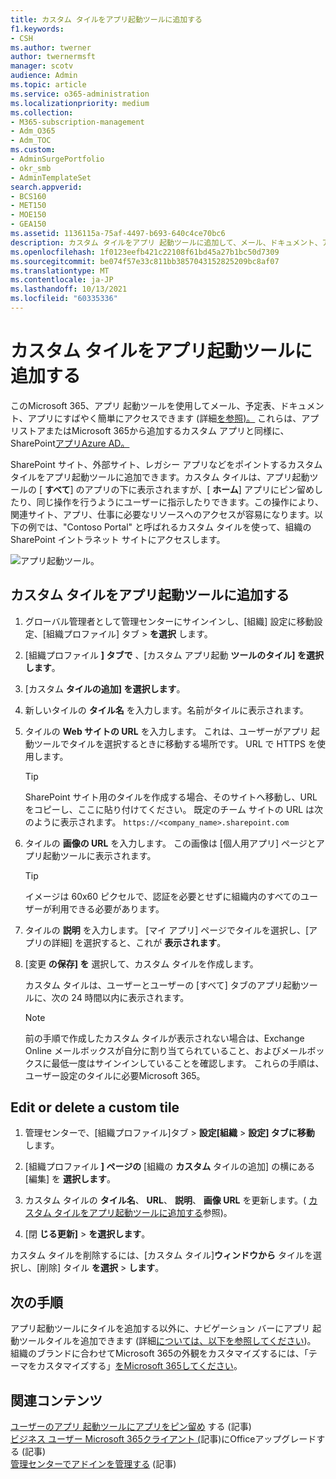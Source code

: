 ```yaml
---
title: カスタム タイルをアプリ起動ツールに追加する
f1.keywords:
- CSH
ms.author: twerner
author: twernermsft
manager: scotv
audience: Admin
ms.topic: article
ms.service: o365-administration
ms.localizationpriority: medium
ms.collection:
- M365-subscription-management
- Adm_O365
- Adm_TOC
ms.custom:
- AdminSurgePortfolio
- okr_smb
- AdminTemplateSet
search.appverid:
- BCS160
- MET150
- MOE150
- GEA150
ms.assetid: 1136115a-75af-4497-b693-640c4ce70bc6
description: カスタム タイルをアプリ 起動ツールに追加して、メール、ドキュメント、アプリ、SharePointサイト、外部サイト、その他のリソースへのクイック リンクを作成します。
ms.openlocfilehash: 1f0123eefb421c22108f61bd45a27b1bc50d7309
ms.sourcegitcommit: be074f57e33c811bb3857043152825209bc8af07
ms.translationtype: MT
ms.contentlocale: ja-JP
ms.lasthandoff: 10/13/2021
ms.locfileid: "60335336"
---
```

# <a name="add-custom-tiles-to-the-app-launcher"></a>カスタム タイルをアプリ起動ツールに追加する

このMicrosoft 365、アプリ 起動ツールを使用してメール、予定表、ドキュメント、アプリにすばやく簡単にアクセスできます (詳細[を参照)。](https://support.microsoft.com/office/79f12104-6fed-442f-96a0-eb089a3f476a) これらは、アプリストアまたはMicrosoft 365から追加するカスタム アプリと同様に、SharePoint[アプリ](https://support.microsoft.com/office/dd98e50e-d3db-4ecb-9bb7-82b189822d43)[Azure AD。](/previous-versions/office/office-365-api/)
  
SharePoint サイト、外部サイト、レガシー アプリなどをポイントするカスタム タイルをアプリ起動ツールに追加できます。カスタム タイルは、アプリ起動ツールの [ **すべて**] のアプリの下に表示されますが、[ **ホーム**] アプリにピン留めしたり、同じ操作を行うようにユーザーに指示したりできます。この操作により、関連サイト、アプリ、仕事に必要なリソースへのアクセスが容易になります。以下の例では、"Contoso Portal" と呼ばれるカスタム タイルを使って、組織の SharePoint イントラネット サイトにアクセスします。 
  
![アプリ起動ツール。](../../media/7acc06cc-ac7a-4c6e-8ea7-81570a5bdbab.png)
  
## <a name="add-a-custom-tile-to-the-app-launcher"></a>カスタム タイルをアプリ起動ツールに追加する

1. グローバル管理者として管理センターにサインインし、[組織] 設定に移動設定、[組織プロファイル] タブ  >  **を選択** します。
    
2. [組織プロファイル **] タブで** 、[カスタム アプリ起動 **ツールのタイル] を選択します**。
  
3. [カスタム **タイルの追加] を選択します**。 
  
4. 新しいタイルの **タイル名** を入力します。名前がタイルに表示されます。 
    
5. タイルの **Web サイトの URL** を入力します。 これは、ユーザーがアプリ 起動ツールでタイルを選択するときに移動する場所です。 URL で HTTPS を使用します。

    > [!TIP]
    > SharePoint サイト用のタイルを作成する場合、そのサイトへ移動し、URL をコピーし、ここに貼り付けてください。 既定のチーム サイトの URL は次のように表示されます。 `https://<company_name>.sharepoint.com` 
  
6. タイルの **画像の URL** を入力します。 この画像は [個人用アプリ] ページとアプリ起動ツールに表示されます。

    > [!TIP]
    > イメージは 60x60 ピクセルで、認証を必要とせずに組織内のすべてのユーザーが利用できる必要があります。

7. タイルの **説明** を入力します。 [マイ アプリ] ページでタイルを選択し、[アプリの詳細] を選択すると、これが **表示されます**。 
  
8. [変更 **の保存] を** 選択して、カスタム タイルを作成します。 
    
    カスタム タイルは、ユーザーとユーザーの [すべて] タブのアプリ起動ツールに、次の 24 時間以内に表示されます。 

    > [!NOTE]
    > 前の手順で作成したカスタム タイルが表示されない場合は、Exchange Online メールボックスが自分に割り当てられていること、およびメールボックスに最低一度はサインインしていることを確認します。 これらの手順は、ユーザー設定のタイルに必要Microsoft 365。 
  
## <a name="edit-or-delete-a-custom-tile"></a>Edit or delete a custom tile

1. 管理センターで、[組織プロファイル]タブ  >  **設定[組織**  >  **設定] タブに移動** します。
    
2. [組織プロファイル **] ページの** [組織の   **カスタム** タイルの追加] の横にある [編集] を **選択します**。

3. カスタム タイルの **タイル名**、 **URL**、 **説明**、 **画像 URL** を更新します。( [カスタム タイルをアプリ起動ツールに追加する](#add-a-custom-tile-to-the-app-launcher)参照)。
    
4. [閉 **じる更新]** \> **を選択します**。 
    
カスタム タイルを削除するには、[カスタム タイル]**ウィンドウから** タイルを選択し、[削除] タイル **を選択**  >  **します**。 
  
## <a name="next-steps"></a>次の手順

アプリ起動ツールにタイルを追加する以外に、ナビゲーション バーにアプリ 起動ツールタイルを追加できます (詳細[については、以下を参照してください](https://support.microsoft.com/office/eb34a21b-52fa-4fbf-a8d5-146132242985))。 組織のブランドに合わせてMicrosoft 365の外観をカスタマイズするには、「テーマをカスタマイズする」[をMicrosoft 365してください](../setup/customize-your-organization-theme.md)。

## <a name="related-content"></a>関連コンテンツ

[ユーザーのアプリ 起動ツールにアプリをピン留め](pin-apps-to-app-launcher.md) する (記事)\
[ビジネス ユーザー Microsoft 365クライアント (](../setup/upgrade-users-to-latest-office-client.md)記事)にOfficeアップグレードする (記事)\
[管理センターでアドインを管理する](../manage/manage-addins-in-the-admin-center.md) (記事)
